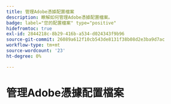 ```yaml
---
title: 管理Adobe憑據配置檔案
description: 瞭解如何管理Adobe憑據配置檔案。
badge: label="您的配置檔案" type="positive"
hidefromtoc: true
exl-id: 2844218c-8b29-416b-a534-d024343f9b96
source-git-commit: 26089a612f10cb543de8131f38b08d2e3ba9d7ac
workflow-type: tm+mt
source-wordcount: '23'
ht-degree: 0%

---
```


# 管理Adobe憑據配置檔案
